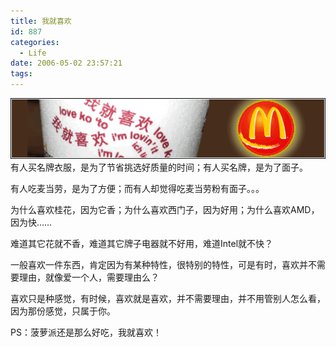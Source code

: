 ```yaml
---
title: 我就喜欢
id: 887
categories:
  - Life
date: 2006-05-02 23:57:21
tags:
---
```


![](/images/2006/05/02_2006-5-54671217_12730.gif)
有人买名牌衣服，是为了节省挑选好质量的时间；有人买名牌，是为了面子。

有人吃麦当劳，是为了方便；而有人却觉得吃麦当劳粉有面子。。。

为什么喜欢桂花，因为它香；为什么喜欢西门子，因为好用；为什么喜欢AMD，因为快&hellip;&hellip;

难道其它花就不香，难道其它牌子电器就不好用，难道Intel就不快？

一般喜欢一件东西，肯定因为有某种特性，很特别的特性，可是有时，喜欢并不需要理由，就像爱一个人，需要理由么？

喜欢只是种感觉，有时候，喜欢就是喜欢，并不需要理由，并不用管别人怎么看，因为那份感觉，只属于你。

PS：菠萝派还是那么好吃，我就喜欢！